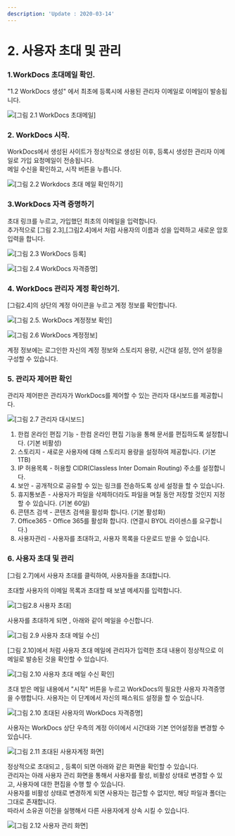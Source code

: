 ```yaml
---
description: 'Update : 2020-03-14'
---
```


# 2. 사용자 초대 및 관리

### **1.WorkDocs 초대메일 확인.**

"1.2 WorkDocs 생성" 에서 최초에 등록시에 사용된 관리자 이메일로 이메일이 발송됩니다.

![\[&#xADF8;&#xB9BC; 2.1 WorkDocs &#xCD08;&#xB300;&#xBA54;&#xC77C;\]](.gitbook/assets/workdocs_invite_ex1.png)

### **2. WorkDocs 시작.**

WorkDocs에서 생성된 사이트가 정상적으로 생성된 이후, 등록시 생성한 관리자 이메일로 가입 요청메일이 전송됩니다.  
메일 수신을 확인하고, 시작 버튼을 누릅니다.

![\[&#xADF8;&#xB9BC; 2.2 Workdocs &#xCD08;&#xB300; &#xBA54;&#xC77C; &#xD655;&#xC778;&#xD558;&#xAE30;\]](.gitbook/assets/2.2.workdocs_invite_mail2.png)

### **3.WorkDocs 자격 증명하기**

초대 링크를 누르고, 가입했던 최초의 이메일을 입력합니다.  
추가적으로 \[그림 2.3\],\[그림2.4\]에서 처럼 사용자의 이름과 성을 입력하고 새로운 암호 입력을 합니다.

![\[&#xADF8;&#xB9BC; 2.3 WorkDocs &#xB4F1;&#xB85D;\]](.gitbook/assets/2.3user_reg1.png)

![\[&#xADF8;&#xB9BC; 2.4 WorkDocs &#xC790;&#xACA9;&#xC99D;&#xBA85;\]](.gitbook/assets/user_reg.png)

### **4. WorkDocs 관리자 계정 확인하기.**

\[그림2.4\]의 상단의 계정 아이콘을 누르고 계정 정보를 확인합니다.

![\[&#xADF8;&#xB9BC; 2.5. WorkDocs &#xACC4;&#xC815;&#xC815;&#xBCF4; &#xD655;&#xC778;\]](.gitbook/assets/site_url.png)

![\[&#xADF8;&#xB9BC; 2.6 WorkDocs &#xACC4;&#xC815;&#xC815;&#xBCF4;\]](.gitbook/assets/site_admin.png)

계정 정보에는 로그인한 자신의 계정 정보와 스토리지 용량, 시간대 설정, 언어 설정을 구성할 수 있습니다.

### **5. 관리자 제어판 확인**

관리자 제어판은 관리자가 WorkDocs를 제어할 수 있는 관리자 대시보드를 제공합니다.

![\[&#xADF8;&#xB9BC; 2.7 &#xAD00;&#xB9AC;&#xC790; &#xB300;&#xC2DC;&#xBCF4;&#xB4DC;\]](.gitbook/assets/admin_dashboard2.png)

1. 한컴 온라인 편집 기능 - 한컴 온라인 편집 기능을 통해 문서를 편집하도록 설정합니다. \(기본 비활성\)
2. 스토리지 - 새로운 사용자에 대해 스토리지 용량을 설정하여 제공합니다. \(기본 1TB\)
3. IP 허용목록 - 허용할 CIDR\(Classless Inter Domain Routing\) 주소를 설정합니다.
4. 보안 - 공개적으로 공유할 수 있는 링크를 전송하도록 상세 설정을 할 수 있습니다.
5. 휴지통보존 - 사용자가 파일을 삭제하더라도 파일을 며칠 동안 저장할 것인지 지정할 수 있습니다. \(기본 60일\)
6. 콘텐츠 검색 - 콘텐츠 검색을 활성화 합니다. \(기본 활성화\)
7. Office365 - Office 365를 활성화 합니다. \(연결시 BYOL 라이센스를 요구합니다.\)
8. 사용자관리 - 사용자를 초대하고, 사용자 목록을 다운로드 받을 수 있습니다.

### **6. 사용자 초대 및 관리**

\[그림 2.7\]에서 사용자 초대를 클릭하여, 사용자들을 초대합니다.

초대할 사용자의 이메일 목록과 초대할 때 보낼 메세지를 입력합니다.

![\[&#xADF8;&#xB9BC;2.8 &#xC0AC;&#xC6A9;&#xC790; &#xCD08;&#xB300;\]](.gitbook/assets/2.8workdocs_invite.png)

사용자를 초대하게 되면 , 아래와 같이 메일을 수신합니다.

![\[&#xADF8;&#xB9BC; 2.9 &#xC0AC;&#xC6A9;&#xC790; &#xCD08;&#xB300; &#xBA54;&#xC77C; &#xC218;&#xC2E0;\]](.gitbook/assets/workdocs_invite_mail2.png)

\[그림 2.10\]에서 처럼 사용자 초대 메일에 관리자가 입력한 초대 내용이 정상적으로 이메일로 발송된 것을 확인할 수 있습니다.

![\[&#xADF8;&#xB9BC; 2.10 &#xC0AC;&#xC6A9;&#xC790; &#xCD08;&#xB300; &#xBA54;&#xC77C; &#xC218;&#xC2E0; &#xD655;&#xC778;\]](.gitbook/assets/workdocs_invite_mail3.png)

초대 받은 메일 내용에서 "시작" 버튼을 누르고 WorkDocs의 필요한 사용자 자격증명을 수행합니다. 사용자는 이 단계에서 자신의 패스워드 설정을 할 수 있습니다.

![\[&#xADF8;&#xB9BC; 2.10 &#xCD08;&#xB300;&#xB41C; &#xC0AC;&#xC6A9;&#xC790;&#xC758; WorkDocs &#xC790;&#xACA9;&#xC99D;&#xBA85;\]](.gitbook/assets/user_reg_ex1.png)

사용자는 WorkDocs 상단 우측의 계정 아이에서 시간대와 기본 언어설정을 변경할 수 있습니다.

![\[&#xADF8;&#xB9BC; 2.11 &#xCD08;&#xB300;&#xB41C; &#xC0AC;&#xC6A9;&#xC790;&#xACC4;&#xC815; &#xD654;&#xBA74;\]](.gitbook/assets/2.11user_reg_ex2.png)

정상적으로 초대되고 , 등록이 되면 아래와 같은 화면을 확인할 수 있습니다.  
관리자는 아래 사용자 관리 화면을 통해서 사용자를 활성, 비활성 상태로 변경할 수 있고, 사용자에 대한 편집을 수행 할 수 있습니다.  
사용자를 비활성 상태로 변경하게 되면 사용자는 접근할 수 없지만, 해당 파일과 폴더는 그대로 존재합니다.  
따라서 소유권 이전을 실행해서 다른 사용자에게 상속 시킬 수 있습니다.

![\[&#xADF8;&#xB9BC; 2.12 &#xC0AC;&#xC6A9;&#xC790; &#xAD00;&#xB9AC; &#xD654;&#xBA74;\]](.gitbook/assets/2.12.workdocs_invite_ex3%20%281%29.png)

